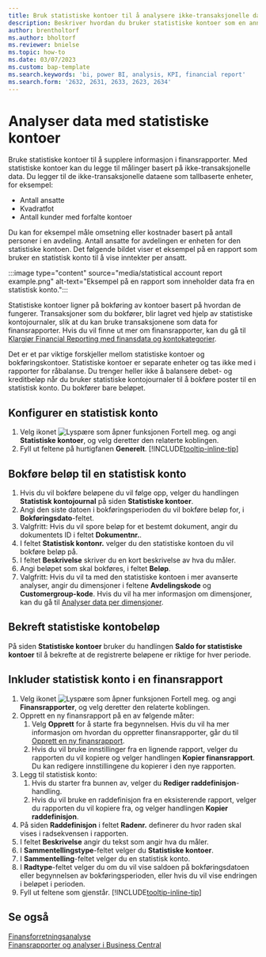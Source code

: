 ```yaml
---
title: Bruk statistiske kontoer til å analysere ikke-transaksjonelle data
description: Beskriver hvordan du bruker statistiske kontoer som en annen datakilde for analysene.
author: brentholtorf
ms.author: bholtorf
ms.reviewer: bnielse
ms.topic: how-to
ms.date: 03/07/2023
ms.custom: bap-template
ms.search.keywords: 'bi, power BI, analysis, KPI, financial report'
ms.search.form: '2632, 2631, 2633, 2623, 2634'
---
```

# <a name="analyze-data-with-statistical-accounts"></a><a name="analyze-data-with-statistical-accounts"></a><a name="analyze-data-with-statistical-accounts"></a>Analyser data med statistiske kontoer

Bruke statistiske kontoer til å supplere informasjon i finansrapporter. Med statistiske kontoer kan du legge til målinger basert på ikke-transaksjonelle data. Du legger til de ikke-transaksjonelle dataene som tallbaserte enheter, for eksempel:

* Antall ansatte
* Kvadratfot
* Antall kunder med forfalte kontoer

Du kan for eksempel måle omsetning eller kostnader basert på antall personer i en avdeling. Antall ansatte for avdelingen er enheten for den statistiske kontoen. Det følgende bildet viser et eksempel på en rapport som bruker en statistisk konto til å vise inntekter per ansatt.

:::image type="content" source="media/statistical account report example.png" alt-text="Eksempel på en rapport som inneholder data fra en statistisk konto.":::

Statistiske kontoer ligner på bokføring av kontoer basert på hvordan de fungerer. Transaksjoner som du bokfører, blir lagret ved hjelp av statistiske kontojournaler, slik at du kan bruke transaksjonene som data for finansrapporter. Hvis du vil finne ut mer om finansrapporter, kan du gå til [Klargjør Financial Reporting med finansdata og kontokategorier](bi-how-work-account-schedule.md). 

Det er et par viktige forskjeller mellom statistiske kontoer og bokføringskontoer. Statistiske kontoer er separate enheter og tas ikke med i rapporter for råbalanse. Du trenger heller ikke å balansere debet- og kreditbeløp når du bruker statistiske kontojournaler til å bokføre poster til en statistisk konto. Du bokfører bare beløpet.

## <a name="set-up-a-statistical-account"></a><a name="set-up-a-statistical-account"></a><a name="set-up-a-statistical-account"></a>Konfigurer en statistisk konto

1. Velg ikonet ![Lyspære som åpner funksjonen Fortell meg.](media/ui-search/search_small.png "Fortell hva du vil gjøre") og angi **Statistiske kontoer**, og velg deretter den relaterte koblingen.
1. Fyll ut feltene på hurtigfanen **Generelt**. [!INCLUDE[tooltip-inline-tip](includes/tooltip-inline-tip_md.md)]

## <a name="post-amounts-to-a-statistical-account"></a><a name="post-amounts-to-a-statistical-account"></a><a name="post-amounts-to-a-statistical-account"></a>Bokføre beløp til en statistisk konto

1. Hvis du vil bokføre beløpene du vil følge opp, velger du handlingen **Statistisk kontojournal** på siden **Statistiske kontoer**.
1. Angi den siste datoen i bokføringsperioden du vil bokføre beløp for, i **Bokføringsdato**-feltet.
1. Valgfritt: Hvis du vil spore beløp for et bestemt dokument, angir du dokumentets ID i feltet **Dokumentnr.**.
1. I feltet **Statistisk kontonr.** velger du den statistiske kontoen du vil bokføre beløp på.
1. I feltet **Beskrivelse** skriver du en kort beskrivelse av hva du måler.  
1. Angi beløpet som skal bokføres, i feltet **Beløp**. 
1. Valgfritt: Hvis du vil ta med den statistiske kontoen i mer avanserte analyser, angir du dimensjoner i feltene **Avdelingskode** og **Customergroup-kode**. Hvis du vil ha mer informasjon om dimensjoner, kan du gå til [Analyser data per dimensjoner](bi-how-analyze-data-dimension.md).

## <a name="verify-statistical-account-amounts"></a><a name="verify-statistical-account-amounts"></a><a name="verify-statistical-account-amounts"></a>Bekreft statistiske kontobeløp

På siden **Statistiske kontoer** bruker du handlingen **Saldo for statistiske kontoer** til å bekrefte at de registrerte beløpene er riktige for hver periode.  

## <a name="include-the-statistical-account-in-a-financial-report"></a><a name="include-the-statistical-account-in-a-financial-report"></a><a name="include-the-statistical-account-in-a-financial-report"></a>Inkluder statistisk konto i en finansrapport

1. Velg ikonet ![Lyspære som åpner funksjonen Fortell meg.](media/ui-search/search_small.png "Fortell hva du vil gjøre") og angi **Finansrapporter**, og velg deretter den relaterte koblingen.
1. Opprett en ny finansrapport på en av følgende måter:
    1. Velg **Opprett** for å starte fra begynnelsen. Hvis du vil ha mer informasjon om hvordan du oppretter finansrapporter, går du til [Opprett en ny finansrapport](bi-how-work-account-schedule.md#create-a-new-financial-report).
    1. Hvis du vil bruke innstillinger fra en lignende rapport, velger du rapporten du vil kopiere og velger handlingen **Kopier finansrapport**. Du kan redigere innstillingene du kopierer i den nye rapporten.
1. Legg til statistisk konto:
    1. Hvis du starter fra bunnen av, velger du **Rediger raddefinisjon**-handling.
    1. Hvis du vil bruke en raddefinisjon fra en eksisterende rapport, velger du rapporten du vil kopiere fra, og velger handlingen **Kopier raddefinisjon**.
1. På siden **Raddefinisjon** i feltet **Radenr.** definerer du hvor raden skal vises i radsekvensen i rapporten.
1. I feltet **Beskrivelse** angir du tekst som angir hva du måler.
1. I **Sammentellingstype**-feltet velger du **Statistiske kontoer**.
1. I **Sammentelling**-feltet velger du en statistisk konto.
1. I **Radtype**-feltet velger du om du vil vise saldoen på bokføringsdatoen eller begynnelsen av bokføringsperioden, eller hvis du vil vise endringen i beløpet i perioden.
1. Fyll ut feltene som gjenstår. [!INCLUDE[tooltip-inline-tip](includes/tooltip-inline-tip_md.md)]

## <a name="see-also"></a><a name="see-also"></a><a name="see-also"></a>Se også

[Finansforretningsanalyse](bi.md)  
[Finansrapporter og analyser i Business Central](finance-reports.md)
